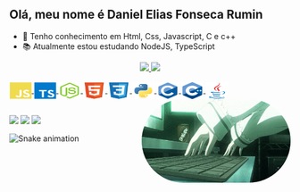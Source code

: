 ## Olá, meu nome é Daniel Elias Fonseca Rumin 

- 🌱 Tenho conhecimento em Html, Css, Javascript, C e c++
- 📚 Atualmente estou estudando NodeJS, TypeScript

<div align="center">
  <a href="https://github.com/MrBElga">
  <img height="180em" src="https://github-readme-stats.vercel.app/api?username=MrBElga&show_icons=true&theme=radical&include_all_commits=true&count_private=true"/>
  <img height="180em" src="https://github-readme-stats.vercel.app/api/top-langs/?username=MrBElga&layout=compact&langs_count=15&theme=radical"/>
</div>

<div style="display: inline_block"><br>
  <img align="center" alt="Js" height="30" width="40" src="https://raw.githubusercontent.com/devicons/devicon/master/icons/javascript/javascript-plain.svg">
  <img align="center" alt="Ts" height="30" width="40" src="https://raw.githubusercontent.com/devicons/devicon/master/icons/typescript/typescript-plain.svg">
  <img align="center" alt="Node" height="30" width="40" src="https://github.com/devicons/devicon/blob/master/icons/nodejs/nodejs-original.svg">
  <img align="center" alt="HTML" height="30" width="40" src="https://raw.githubusercontent.com/devicons/devicon/master/icons/html5/html5-original.svg">
  <img align="center" alt="CSS" height="30" width="40" src="https://raw.githubusercontent.com/devicons/devicon/master/icons/css3/css3-original.svg">
  <img align="center" alt="Rafa-Python" height="30" width="40" src="https://raw.githubusercontent.com/devicons/devicon/master/icons/python/python-original.svg">
  <img align="center" alt="C" height="30" width="40" src="https://github.com/devicons/devicon/blob/master/icons/c/c-original.svg">
  <img align="center" alt="C++" height="30" width="40" src="https://github.com/devicons/devicon/blob/master/icons/cplusplus/cplusplus-original.svg">
  <img align="center" alt="C" height="30" width="40" src="https://github.com/devicons/devicon/blob/master/icons/java/java-original.svg">
  
  
  <img align="right" alt="pic" height="150" style="border-radius:100px;" src="https://github.com/MrBElga/MrBElga/blob/main/.github/workflows/12.gif?width=676&height=676&border-radius=100px">
</div>
  
  ##
 
<div> 
  <a href="https://instagram.com/zbelga" target="_blank"><img src="https://img.shields.io/badge/-Instagram-%23E4405F?style=for-the-badge&logo=instagram&logoColor=white" target="_blank"></a>
  <a href = "danieleliasrumin@gmail.com"><img src="https://img.shields.io/badge/-Gmail-%23333?style=for-the-badge&logo=gmail&logoColor=white" target="_blank"></a>
  <a href="https://www.linkedin.com/in/daniel-elias-fonseca-rumin-75656a186/" target="_blank"><img src="https://img.shields.io/badge/-LinkedIn-%230077B5?style=for-the-badge&logo=linkedin&logoColor=white" target="_blank"></a> 
 
   ![Snake animation](https://github.com/MrBElga/MrBElga/blob/output/github-contribution-grid-snake.svg)
 
</div>
